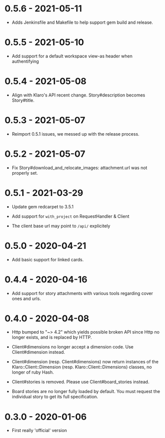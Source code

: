# 0.5.6 - 2021-05-11

* Adds Jenkinsfile and Makefile to help support gem build and release.

# 0.5.5 - 2021-05-10

* Add support for a default workspace view-as header when authentifying

# 0.5.4 - 2021-05-08

* Align with Klaro's API recent change. Story#description becomes Story#title.

# 0.5.3 - 2021-05-07

* Reimport 0.5.1 issues, we messed up with the release process.

# 0.5.2 - 2021-05-07

* Fix Story#download_and_relocate_images: attachment.url was not properly set.

# 0.5.1 - 2021-03-29

* Update gem redcarpet to 3.5.1

* Add support for `with_project` on RequestHandler & Client

* The client base url may point to `/api/` explicitely

# 0.5.0 - 2020-04-21

* Add basic support for linked cards.

# 0.4.4 - 2020-04-16

* Add support for story attachments with various tools regarding cover ones
  and urls.

# 0.4.0 - 2020-04-08

* Http bumped to "~> 4.2" which yields possible broken API since Http no longer
  exists, and is replaced by HTTP.

* Client#dimensions no longer accept a dimension code. Use Client#dimension
  instead.

* Client#dimension (resp. Client#dimensions) now return instances of the
  Klaro::Client::Dimension (resp. Klaro::Client::Dimensions) classes, no
  longer of ruby Hash.

* Client#stories is removed. Please use Client#board_stories instead.

* Board stories are no longer fully loaded by default. You must request the
  individual story to get its full specification.

# 0.3.0 - 2020-01-06

* First really 'official' version
